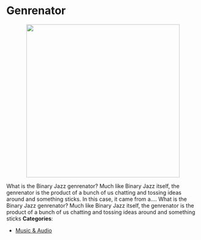 # Genrenator

<p align="center">
    <img width="400" src="https://raw.githubusercontent.com/awesome-apis/awesome-apis/apis/genrenator/logo_256x256.png" />
</p>


What is the Binary Jazz genrenator? Much like Binary Jazz itself, the genrenator is the product of a bunch of us chatting and tossing ideas around and something sticks.  In this case, it came from a….  What is the Binary Jazz genrenator? Much like Binary Jazz itself, the genrenator is the product of a bunch of us chatting and tossing ideas around and something sticks
**Categories**:

- [Music & Audio](https://github/awesome-apis/awesome-apis#music-and-audio)



